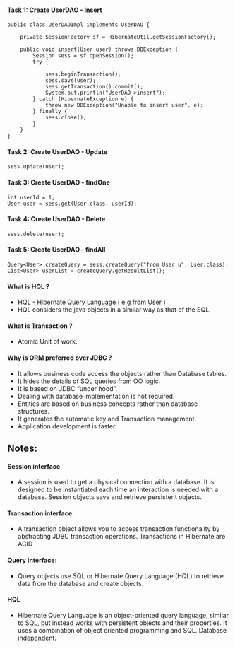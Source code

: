 
#### Task 1: Create UserDAO - Insert
```
public class UserDAOImpl implements UserDAO {

	private SessionFactory sf = HibernateUtil.getSessionFactory();

	public void insert(User user) throws DBException {
		Session sess = sf.openSession();
		try {

			sess.beginTransaction();
			sess.save(user);
			sess.getTransaction().commit();
			System.out.println("UserDAO->insert");
		} catch (HibernateException e) {
			throw new DBException("Unable to insert user", e);
		} finally {
			sess.close();
		}
	}
}
```
#### Task 2: Create UserDAO - Update
```
sess.update(user);
```
#### Task 3: Create UserDAO - findOne
```
int userId = 1;
User user = sess.get(User.class, userId);
```
#### Task 4: Create UserDAO - Delete
```
sess.delete(user);
```
#### Task 5: Create UserDAO - findAll
```
Query<User> createQuery = sess.createQuery("from User u", User.class);
List<User> userList = createQuery.getResultList();
```


#### What is HQL ? 
* HQL - Hibernate Query Language ( e.g from User )
* HQL considers the java objects in a similar way as that of the SQL.

#### What is Transaction ?
* Atomic Unit of work.

#### Why is ORM preferred over JDBC ?
* It allows business code access the objects rather than Database tables.
* It hides the details of SQL queries from OO logic.
* It is based on JDBC “under hood”.
* Dealing with database implementation is not required.
* Entities are based on business concepts rather than database structures.
* It generates the automatic key and Transaction management.
* Application development is faster.

## Notes:
#### Session interface
* A session is used to get a physical connection with a database. It is designed to be instantiated each time an interaction is needed with a database. Session objects save and retrieve persistent objects.

#### Transaction interface:
* A transaction object allows you to access transaction functionality by abstracting JDBC transaction operations. Transactions in Hibernate are ACID

#### Query interface:
* Query objects use SQL or Hibernate Query Language (HQL) to retrieve data from the database and create objects.

#### HQL
* Hibernate Query Language is an object-oriented query language, similar to SQL, but instead works with persistent objects and their properties. It uses a combination of object oriented programming and SQL. Database independent.

